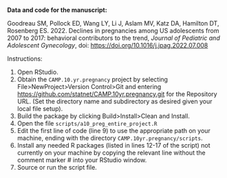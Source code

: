 **Data and code for the manuscript:**

Goodreau SM, Pollock ED, Wang LY, Li J, Aslam MV, Katz DA, Hamilton DT, Rosenberg ES. 2022. Declines in pregnancies among US adolescents from 2007 to 2017: behavioral contributors to the trend, *Journal of Pediatric and Adolescent Gynecology*, doi: https://doi.org/10.1016/j.jpag.2022.07.008

Instructions:

1. Open RStudio.
2. Obtain the `CAMP.10.yr.pregnancy` project by selecting File>NewProject>Version Control>Git and entering https://github.com/statnet/CAMP.10yr.pregnancy.git for the Repository URL. (Set the directory name and subdirectory as desired given your local file setup).
3. Build the package by clicking Build>Install>Clean and Install.
4. Open the file `scripts/a10_preg_entire_project.R`
5. Edit the first line of code (line 9) to use the appropriate path on your machine, ending with the directory `CAMP.10yr.pregnancy/scripts`.
6. Install any needed R packages (listed in lines 12-17 of the script) not currently on your machine by copying the relevant line without the comment marker # into your RStudio window. 
7. Source or run the script file.
